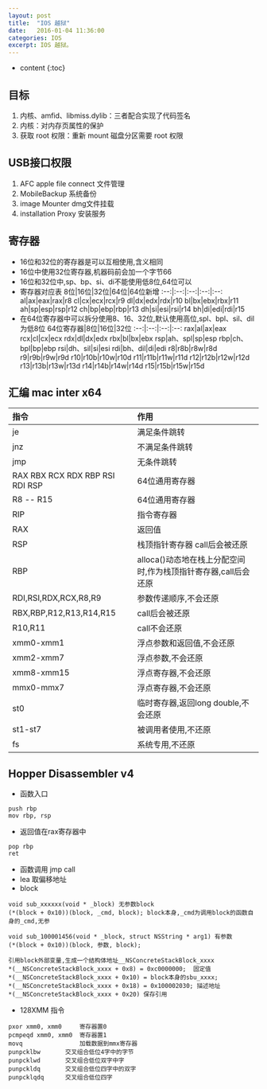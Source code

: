 ```yaml
---
layout: post
title:  "IOS 越狱"
date:   2016-01-04 11:36:00
categories: IOS
excerpt: IOS 越狱。
---
```


* content
{:toc}

## 目标
1. 内核、amfid、libmiss.dylib：三者配合实现了代码签名
2. 内核：对内存页属性的保护
3. 获取 root 权限：重新 mount 磁盘分区需要 root 权限

## USB接口权限
1. AFC apple file connect 文件管理
2. MobileBackup				系统备份
3. image Mounter				dmg文件挂载
4. installation Proxy		安装服务

## 寄存器
- 16位和32位的寄存器是可以互相使用,含义相同
- 16位中使用32位寄存器,机器码前会加一个字节66
- 16位和32位中,sp、bp、si、di不能使用低8位,64位可以
- 寄存器对应表
8位|16位|32位|64位|64位新增
:--:|:--:|:--:|:--:|:--:
al|ax|eax|rax|r8
cl|cx|ecx|rcx|r9
dl|dx|edx|rdx|r10
bl|bx|ebx|rbx|r11
ah|sp|esp|rsp|r12
ch|bp|ebp|rbp|r13
dh|si|esi|rsi|r14
bh|di|edi|rdi|r15
- 在64位寄存器中可以拆分使用8、16、32位,默认使用高位,spl、bpl、sil、dil为低8位
64位寄存器|8位|16位|32位
:--:|:--:|:--:|:--:
rax|al|ax|eax
rcx|cl|cx|ecx
rdx|dl|dx|edx
rbx|bl|bx|ebx
rsp|ah、spl|sp|esp
rbp|ch、bpl|bp|ebp
rsi|dh、sil|si|esi
rdi|bh、dil|di|edi
r8|r8b|r8w|r8d
r9|r9b|r9w|r9d
r10|r10b|r10w|r10d
r11|r11b|r11w|r11d
r12|r12b|r12w|r12d
r13|r13b|r13w|r13d
r14|r14b|r14w|r14d
r15|r15b|r15w|r15d


## 汇编 mac inter x64
指令|作用
:--|:--
je|满足条件跳转
jnz|不满足条件跳转
jmp|无条件跳转
RAX RBX RCX RDX RBP RSI RDI RSP|64位通用寄存器
R8 -- R15|64位通用寄存器
RIP|指令寄存器
RAX|返回值
RSP|栈顶指针寄存器 call后会被还原
RBP|alloca()动态地在栈上分配空间时,作为栈顶指针寄存器,call后会还原
RDI,RSI,RDX,RCX,R8,R9|参数传递顺序,不会还原
RBX,RBP,R12,R13,R14,R15|call后会被还原
R10,R11|call不会还原
xmm0-xmm1|浮点参数和返回值,不会还原
xmm2-xmm7|浮点参数,不会还原
xmm8-xmm15|浮点寄存器,不会还原
mmx0-mmx7|浮点寄存器,不会还原
st0|临时寄存器,返回long double,不会还原
st1-st7|被调用者使用,不还原
fs|系统专用,不还原

## Hopper Disassembler v4
- 函数入口
```
push rbp
mov rbp, rsp
```
- 返回值在rax寄存器中
```
pop rbp
ret
```
- 函数调用 jmp call
- lea 取偏移地址
- block
```
void sub_xxxxxx(void * _block) 无参数block
(*(block + 0x10))(block, _cmd, block); block本身,_cmd为调用block的函数自身的_cmd,无参

void sub_100001456(void * _block, struct NSString * arg1) 有参数
(*(block + 0x10))(block, 参数, block);

引用block外部变量,生成一个结构体地址__NSConcreteStackBlock_xxxx
*(__NSConcreteStackBlock_xxxx + 0x8) = 0xc0000000;  固定值
*(__NSConcreteStackBlock_xxxx + 0x10) = block本身的sbu_xxxx;
*(__NSConcreteStackBlock_xxxx + 0x18) = 0x100002030; 描述地址
*(__NSConcreteStackBlock_xxxx + 0x20) 保存引用
```
- 128XMM 指令
```
pxor xmm0, xmm0     寄存器置0
pcmpeqd xmm0, xmm0  寄存器置1
movq                加载数据到mmx寄存器
punpcklbw       交叉组合低位4字中的字节
punpcklwd       交叉组合低位双字中字
punpckldq       交叉组合低位四字中的双字
punpcklqdq      交叉组合低位四字
```
